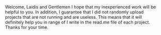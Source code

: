 Welcome, Laidis and Gentlemen
I hope that my inexperienced work will be helpful to you.
In addition, I guarantee that I did not randomly upload projects that are not running and are useless.
This means that it will definitely help you in range of I write in the read.me file of each project.
Thanks for your time.
